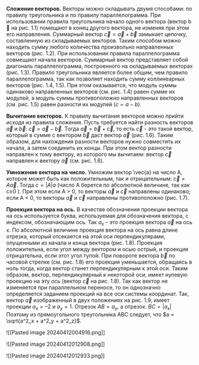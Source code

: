 
**Сложение векторов.** Векторы можно складывать двумя способами: по правилу треугольника и по правилу параллелограмма. При использовании правила треугольника начало одного вектора (вектор b  на рис. 1.1) помещают в конец другого вектора, не изменяя при этом его направления. Суммарный вектор $\vec{c} =\vec{a} + \vec{b}$ замыкает цепочку, составленную из складываемых векторов. Таким способом можно находить сумму любого количества произвольно направленных векторов (рис. 1.2). 
При использовании правила параллелограмма совмещают начала векторов. Суммарный вектор представляет собой диагональ параллелограмма, построенного на складываемых векторах (рис. 1.3). Правило треугольника является более общим, чем правило параллелограмма, так как позволяет находить сумму коллинеарных векторов (рис. 1.4, 1.5).
При этом оказывается, что модуль суммы одинаково направленных векторов (см. рис. 1.4) равен сумме их модулей, а модуль суммы противоположно направленных векторов (см. рис. 1.5) равен разности их модулей ($c = a - b$). 

**Вычитание векторов.**  К правилу вычитания векторов можно прийти исходя из правила сложения. Пусть требуется найти разность векторов $\vec{a}$ и $\vec{b}$: $\vec{c} =\vec{a} - \vec{b}$. Тогда $\vec{a} =\vec{b} + \vec{c}$, то есть $\vec{c}$ - это такой вектор, который в сумме с вектором $\vec{b}$ даст вектор $\vec{a}$ (рис. 1.6). Таким образом, для нахождения разности векторов нужно совместить их начала, а затем соединить их концы. При этом вектор разности направлен к тому вектору, из которого мы вычитаем: вектор $\vec{c}$ направлен к вектору $\vec{a}$ (см. рис. 1.6). 

 **Умножение вектора на число.** Умножим вектор \vec{a} на число А, которое может быть как положительным, так и отрицательным: $\vec{c} = A\vec{a}$. Тогда $c=|A|a$ (число А берется по абсолютной величине, так как c≥0 ). При этом если A > 0, то векторы $\vec{a}$ и $\vec{c}$ направлены одинаково; если A < 0, то векторы $\vec{a}$ и $\vec{c}$ направлены противоположно (рис. 1.7).
 
 **Проекция вектора на ось.** В качестве обозначения проекции вектора на ось используется буква, используемая для обозначения вектора, с индексом, обозначающим ось. Так $a_x$ – это проекция вектора $\vec{a}$ на ось x. По абсолютной величине проекция вектора на ось равна длине отрезка, который отсекается на этой оси перпендикулярами, опущенными из начала и конца вектора (рис. 1.8). Проекция положительна, если угол между вектором и осью острый, и проекция отрицательна, если этот угол тупой. При повороте вектора $\vec{b}$ по часовой стрелке (см. рис. 1.8) его проекция уменьшается, обращаясь в ноль тогда, когда вектор станет перпендикулярным к этой оси. Таким образом, вектор, перпендикулярный к некоторой оси, имеет нулевую проекцию на эту ось (вектор $\vec{c}$ на рис. 1.8). Так как вектор не изменяется при параллельном переносе, то он однозначно определяется заданием проекций на все оси системы координат. Так, вектор $\vec{a}$ изображенный в двух положениях на рис. 1.9, имеет проекции $a_x = –2$ и $a_y= 1$. Отрезок $AB = a_y$, а отрезок. $BC=|a_x|$ Поэтому из прямоугольного треугольника ABC следует, что $a = \sqrt{a^2_x + a^2_y + a^2_z}$.
 
![[Pasted image 20240412004916.png]]

![[Pasted image 20240412012908.png]] 

![[Pasted image 20240412012933.png]]